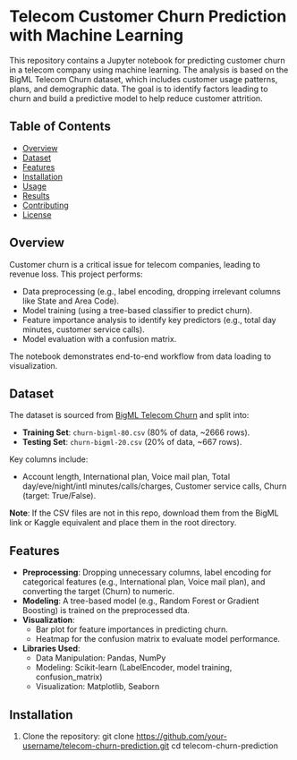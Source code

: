 # Telecom Customer Churn Prediction with Machine Learning

This repository contains a Jupyter notebook for predicting customer churn in a telecom company using machine learning. The analysis is based on the BigML Telecom Churn dataset, which includes customer usage patterns, plans, and demographic data. The goal is to identify factors leading to churn and build a predictive model to help reduce customer attrition.

## Table of Contents
- [Overview](#overview)
- [Dataset](#dataset)
- [Features](#features)
- [Installation](#installation)
- [Usage](#usage)
- [Results](#results)
- [Contributing](#contributing)
- [License](#license)

## Overview
Customer churn is a critical issue for telecom companies, leading to revenue loss. This project performs:
- Data preprocessing (e.g., label encoding, dropping irrelevant columns like State and Area Code).
- Model training (using a tree-based classifier to predict churn).
- Feature importance analysis to identify key predictors (e.g., total day minutes, customer service calls).
- Model evaluation with a confusion matrix.

The notebook demonstrates end-to-end workflow from data loading to visualization.

## Dataset
The dataset is sourced from [BigML Telecom Churn](https://bigml.com/shared/dataset/7f9cbba4ab266e120c2f2b4092b83220) and split into:
- **Training Set**: `churn-bigml-80.csv` (80% of data, ~2666 rows).
- **Testing Set**: `churn-bigml-20.csv` (20% of data, ~667 rows).

Key columns include:
- Account length, International plan, Voice mail plan, Total day/eve/night/intl minutes/calls/charges, Customer service calls, Churn (target: True/False).

**Note**: If the CSV files are not in this repo, download them from the BigML link or Kaggle equivalent and place them in the root directory.

## Features
- **Preprocessing**: Dropping unnecessary columns, label encoding for categorical features (e.g., International plan, Voice mail plan), and converting the target (Churn) to numeric.
- **Modeling**: A tree-based model (e.g., Random Forest or Gradient Boosting) is trained on the preprocessed dta.
- **Visualization**:
  - Bar plot for feature importances in predicting churn.
  - Heatmap for the confusion matrix to evaluate model performance.
- **Libraries Used**:
  - Data Manipulation: Pandas, NumPy
  - Modeling: Scikit-learn (LabelEncoder, model training, confusion_matrix)
  - Visualization: Matplotlib, Seaborn

## Installation
1. Clone the repository: git clone https://github.com/your-username/telecom-churn-prediction.git
cd telecom-churn-prediction

   
